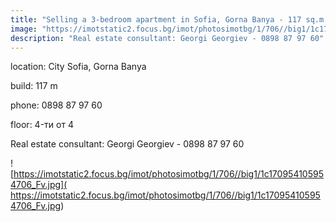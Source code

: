 ```yaml
---
title: "Selling a 3-bedroom apartment in Sofia, Gorna Banya - 117 sq.m / 158368 EUR :: imot.bg Advertisement"
image: "https://imotstatic2.focus.bg/imot/photosimotbg/1/706//big1/1c170954105954706_35.jpg"
description: "Real estate consultant: Georgi Georgiev - 0898 87 97 60"
---
```


location: City Sofia, Gorna Banya

build: 117 m

phone: 0898 87 97 60

floor: 4-ти от 4

Real estate consultant: Georgi Georgiev - 0898 87 97 60


![https://imotstatic2.focus.bg/imot/photosimotbg/1/706//big1/1c170954105954706_Fv.jpg]( https://imotstatic2.focus.bg/imot/photosimotbg/1/706//big1/1c170954105954706_Fv.jpg)



